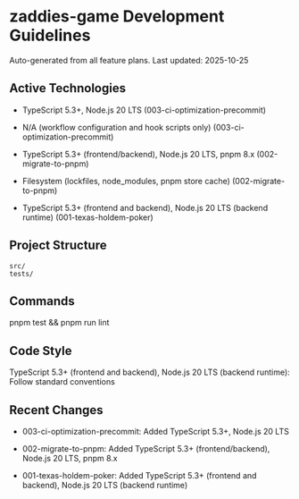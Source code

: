 # zaddies-game Development Guidelines

Auto-generated from all feature plans. Last updated: 2025-10-25

## Active Technologies
- TypeScript 5.3+, Node.js 20 LTS (003-ci-optimization-precommit)
- N/A (workflow configuration and hook scripts only) (003-ci-optimization-precommit)

- TypeScript 5.3+ (frontend/backend), Node.js 20 LTS, pnpm 8.x (002-migrate-to-pnpm)
- Filesystem (lockfiles, node_modules, pnpm store cache) (002-migrate-to-pnpm)

- TypeScript 5.3+ (frontend and backend), Node.js 20 LTS (backend runtime) (001-texas-holdem-poker)

## Project Structure

```text
src/
tests/
```

## Commands

pnpm test && pnpm run lint

## Code Style

TypeScript 5.3+ (frontend and backend), Node.js 20 LTS (backend runtime): Follow standard conventions

## Recent Changes
- 003-ci-optimization-precommit: Added TypeScript 5.3+, Node.js 20 LTS

- 002-migrate-to-pnpm: Added TypeScript 5.3+ (frontend/backend), Node.js 20 LTS, pnpm 8.x

- 001-texas-holdem-poker: Added TypeScript 5.3+ (frontend and backend), Node.js 20 LTS (backend runtime)

<!-- MANUAL ADDITIONS START -->
<!-- MANUAL ADDITIONS END -->
